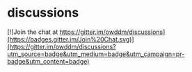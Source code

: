 # discussions

[![Join the chat at https://gitter.im/owddm/discussions](https://badges.gitter.im/Join%20Chat.svg)](https://gitter.im/owddm/discussions?utm_source=badge&utm_medium=badge&utm_campaign=pr-badge&utm_content=badge)
